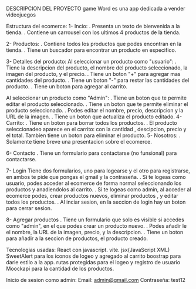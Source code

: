 DESCRIPCION DEL PROYECTO
game Word es una app dedicada a vender videojuegos

Estructura del ecomerce:
1- Incio:
. Presenta un texto de bienvenida a la tienda.
. Contiene un carrousel con los ultimos 4 productos de la tienda.

2- Productos:
. Contiene todos los productos que podes encontran en la tienda.
. Tiene un buscador para encontrar un producto en especifico.

3- Detalles del producto:
Al seleccionar un producto como "usuario":
. Tiene la descripcion del producto, el nombre del producto seleccionado, la imagen del producto, y el precio.
. Tiene un boton "+" para agregar mas cantidades del producto.
. Tiene un boton "-" para restar las cantidades  del producto.
. Tiene un boton para agregar al carrito.

Al seleccionar un producto como "Admin":
. Tiene un boton que te permite  editar el producto seleccionado.
. Tiene un boton que te  permite eliminar el producto seleccionado.
. Podes editar el nombre, precio, descripcion y la URL de la imagen.
. Tiene un boton que actualiza el producto editado.
4- Carrito:
. Tiene un boton para borrar todos los productos.
. El producto seleccionadeo aparece  en el carrito: con  la cantidad , descipcion, precio y el total.
Tambien tiene un boton para eliminar  el producto.
5- Nosotros:
. Solamente tiene  breve una presentacion sobre el ecomerce.

6- Contacto
. Tiene un formulario  para contactarse (no funsional) para contactarse.

7- Login
 Tiene dos formularios, uno para  logearse y el otro para registrarse, en ambos te pide que pongas el gmail y la contraseña.
 . Si  te logeas como usuario, podes acceder al ecomerce de forma normal seleccionando los productos y  anadiendolos al carrito.
 . Si te logeas como admin,  al acceder al ecomerce  podes,  crear productos nuevos, eliminar productos  , y  editar todos los productos.
 . Al inciar sesion, en la seccion de login  hay un boton para cerrar sesion.

8- Agregar productos
. Tiene un formulario que solo es visible si accedes como "admin", en el que podes crear un producto nuevo.
. Podes añadir le el nombre, la URL de la imagen, precio, y la descripcion.
. Tiene un boton  para añadir  a la seccion de productos, el producto creado.


Tecnologias usadas: 
React con javascript.
vite.
jsx(JavaScript XML)
SweetAlert para los iconos de logeo y agregado al carrito
boostrap para darle estilo a la app.
rutas protegidas para el logeo y registro de usuario
Moockapi para la cantidad de los productos. 


Inicio de sesion como admin:
Email: admin@gmail.com
Contraseña: test12